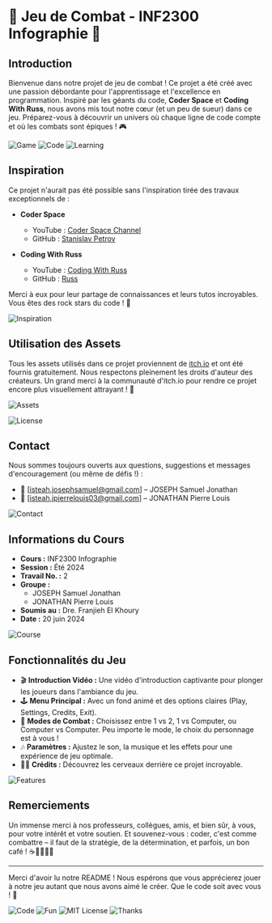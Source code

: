 # 🥋 Jeu de Combat - INF2300 Infographie 🥋

## Introduction
Bienvenue dans notre projet de jeu de combat ! Ce projet a été créé avec une passion débordante pour l'apprentissage et l'excellence en programmation. Inspiré par les géants du code, **Coder Space** et **Coding With Russ**, nous avons mis tout notre cœur (et un peu de sueur) dans ce jeu. Préparez-vous à découvrir un univers où chaque ligne de code compte et où les combats sont épiques ! 🎮

![Game](https://img.shields.io/badge/GAME-Awesome-blue)
![Code](https://img.shields.io/badge/CODE-100%25-brightgreen)
![Learning](https://img.shields.io/badge/LEARNING-Fun-yellow)

## Inspiration
Ce projet n'aurait pas été possible sans l'inspiration tirée des travaux exceptionnels de :
- **Coder Space**
  - YouTube : [Coder Space Channel](https://www.youtube.com/@CoderSpaceChannel)
  - GitHub : [Stanislav Petrov](https://github.com/StanislavPetrovV)

- **Coding With Russ**
  - YouTube : [Coding With Russ](https://www.youtube.com/@CodingWithRuss)
  - GitHub : [Russ](https://github.com/russs123)

Merci à eux pour leur partage de connaissances et leurs tutos incroyables. Vous êtes des rock stars du code ! 🤘

![Inspiration](https://img.shields.io/badge/INSPIRATION-High-blueviolet)

## Utilisation des Assets
Tous les assets utilisés dans ce projet proviennent de [itch.io](https://itch.io/) et ont été fournis gratuitement. Nous respectons pleinement les droits d'auteur des créateurs. Un grand merci à la communauté d'itch.io pour rendre ce projet encore plus visuellement attrayant ! 🎨

![Assets](https://img.shields.io/badge/ASSETS-itch.io-orange)

 


![License](https://img.shields.io/badge/LICENSE-MIT-green)

## Contact
Nous sommes toujours ouverts aux questions, suggestions et messages d'encouragement (ou même de défis !) :
- 📧 [isteah.josephsamuel@gmail.com] – JOSEPH Samuel Jonathan
- 📧 [isteah.jpierrelouis03@gmail.com] – JONATHAN Pierre Louis

![Contact](https://img.shields.io/badge/CONTACT-Welcome-blue)

## Informations du Cours
- **Cours :** INF2300 Infographie
- **Session :** Été 2024
- **Travail No. :** 2
- **Groupe :**
  - JOSEPH Samuel Jonathan
  - JONATHAN Pierre Louis
- **Soumis au :** Dre. Franjieh El Khoury
- **Date :** 20 juin 2024

![Course](https://img.shields.io/badge/COURSE-INF2300-red)

## Fonctionnalités du Jeu
- 🎬 **Introduction Vidéo :** Une vidéo d'introduction captivante pour plonger les joueurs dans l'ambiance du jeu.
- 🕹️ **Menu Principal :** Avec un fond animé et des options claires (Play, Settings, Credits, Exit).
- 🥊 **Modes de Combat :** Choisissez entre 1 vs 2, 1 vs Computer, ou Computer vs Computer. Peu importe le mode, le choix du personnage est à vous !
- 🎶 **Paramètres :** Ajustez le son, la musique et les effets pour une expérience de jeu optimale.
- 👨‍💻 **Crédits :** Découvrez les cerveaux derrière ce projet incroyable.

![Features](https://img.shields.io/badge/FEATURES-Awesome-red)

## Remerciements
Un immense merci à nos professeurs, collègues, amis, et bien sûr, à vous, pour votre intérêt et votre soutien. Et souvenez-vous : coder, c'est comme combattre – il faut de la stratégie, de la détermination, et parfois, un bon café ! ☕👨‍💻👩‍💻

---

Merci d'avoir lu notre README ! Nous espérons que vous apprécierez jouer à notre jeu autant que nous avons aimé le créer. Que le code soit avec vous ! 🚀

![Code](https://img.shields.io/badge/CODE-100%25-brightgreen)
![Fun](https://img.shields.io/badge/FUN-Unlimited-blue)
![MIT License](https://img.shields.io/badge/License-MIT-lightgrey)
![Thanks](https://img.shields.io/badge/THANKS-A_lot-yellow)
